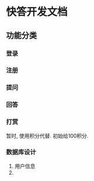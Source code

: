 # 快答开发文档


## 功能分类


### 登录


### 注册


### 提问


### 回答

### 打赏
暂时, 使用积分代替. 初始给100积分.


### 数据库设计

1. 用户信息
2. 




